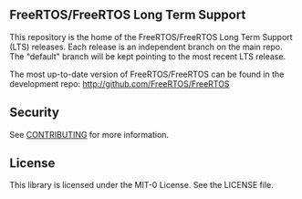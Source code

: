 ## FreeRTOS/FreeRTOS Long Term Support

This repository is the home of the FreeRTOS/FreeRTOS Long Term Support (LTS) releases.
Each release is an independent branch on the main repo.  The "default" branch will be kept pointing to the most recent LTS release.

The most up-to-date version of FreeRTOS/FreeRTOS can be found in the development repo: http://github.com/FreeRTOS/FreeRTOS

## Security

See [CONTRIBUTING](CONTRIBUTING.md#security-issue-notifications) for more information.

## License

This library is licensed under the MIT-0 License. See the LICENSE file.

